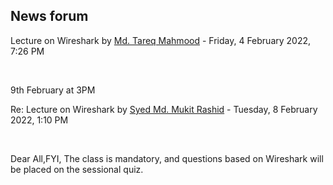 <h2>News forum</h2><a href="https://moodle.cse.buet.ac.bd/user/view.php?id=1767&course=651"></a>
Lecture on Wireshark
by <a href="https://moodle.cse.buet.ac.bd/user/view.php?id=1767&course=651">Md. Tareq Mahmood</a> - Friday, 4 February 2022, 7:26 PM


 

9th February at 3PM





<a href="https://moodle.cse.buet.ac.bd/user/view.php?id=1878&course=651"></a>
Re: Lecture on Wireshark
by <a href="https://moodle.cse.buet.ac.bd/user/view.php?id=1878&course=651">Syed Md. Mukit Rashid</a> - Tuesday, 8 February 2022, 1:10 PM


 

Dear All,FYI, The class is mandatory, and questions based on Wireshark will be placed on the sessional quiz.








